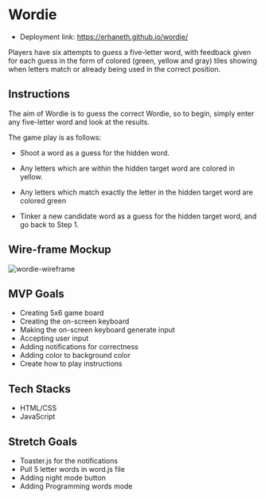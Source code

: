# Wordie
* Deployment link: https://erhaneth.github.io/wordie/

Players have six attempts to guess a five-letter word, with feedback given for each guess in the form of colored (green, yellow and gray) tiles showing when letters match or already being used in the correct position.

## Instructions

The aim of Wordie is to guess the correct Wordie, so to begin, simply enter any five-letter word and look at the results.

The game play is as follows:

- Shoot a word as a guess for the hidden word.

- Any letters which are within the hidden target word are colored in yellow.

- Any letters which match exactly the letter in the hidden target word are colored green

- Tinker a new candidate word as a guess for the hidden target word, and go back to Step 1.

## Wire-frame Mockup

![wordie-wireframe](./images/wordie-wireframe%20-24.jpg)

## MVP Goals

- Creating 5x6 game board
- Creating the on-screen keyboard
- Making the on-screen keyboard generate input
- Accepting user input
- Adding notifications for correctness
- Adding color to background color
- Create how to play instructions

## Tech Stacks

- HTML/CSS
- JavaScript

<!--  -->

## Stretch Goals

- Toaster.js for the notifications
- Pull 5 letter words in word.js file
- Adding night mode button
- Adding Programming words mode
